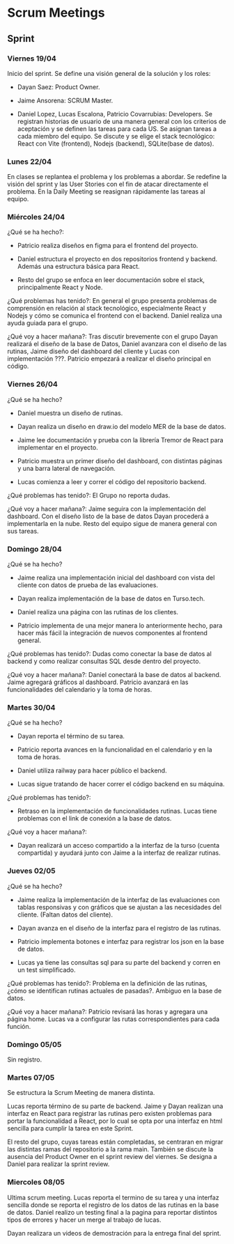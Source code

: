 # Scrum Meetings

## Sprint

### Viernes 19/04

Inicio del sprint. Se define una visión general de la solución y los roles:

- Dayan Saez: Product Owner.

- Jaime Ansorena: SCRUM Master.

- Daniel Lopez, Lucas Escalona, Patricio Covarrubias: Developers. Se registran historias de usuario de una manera general con los criterios de aceptación y se definen las tareas para cada US. Se asignan tareas a cada miembro del equipo. Se discute y se elige el stack tecnológico: React con Vite (frontend), Nodejs (backend), SQLite(base de datos).

### Lunes 22/04

En clases se replantea el problema y los problemas a abordar. Se redefine la visión del sprint y las User Stories con el fin de atacar directamente el problema. En la Daily Meeting se reasignan rápidamente las tareas al equipo.

### Miércoles 24/04

¿Qué se ha hecho?:

- Patricio realiza diseños en figma para el frontend del proyecto.

- Daniel estructura el proyecto en dos repositorios frontend y backend. Además una estructura básica para React.

- Resto del grupo se enfoca en leer documentación sobre el stack, principalmente React y Node.

¿Qué problemas has tenido?: En general el grupo presenta problemas de comprensión en relación al stack tecnológico, especialmente React y Nodejs y cómo se comunica el frontend con el backend. Daniel realiza una ayuda guiada para el grupo.

¿Qué voy a hacer mañana?: Tras discutir brevemente con el grupo Dayan realizará el diseño de la base de Datos, Daniel avanzara con el diseño de las rutinas, Jaime diseño del dashboard del cliente y Lucas con implementación ???. Patricio empezará a realizar el diseño principal en código.

### Viernes 26/04

¿Qué se ha hecho?

- Daniel muestra un diseño de rutinas.

- Dayan realiza un diseño en draw.io del modelo MER de la base de datos.

- Jaime lee documentación y prueba con la librería Tremor de React para implementar en el proyecto.

- Patricio muestra un primer diseño del dashboard, con distintas páginas y una barra lateral de navegación.

- Lucas comienza a leer y correr el código del repositorio backend.

¿Qué problemas has tenido?: El Grupo no reporta dudas.

¿Qué voy a hacer mañana?: Jaime seguira con la implementación del dashboard. Con el diseño listo de la base de datos Dayan procederá a implementarla en la nube. Resto del equipo sigue de manera general con sus tareas.

### Domingo 28/04

¿Qué se ha hecho?

- Jaime realiza una implementación inicial del dashboard con vista del cliente con datos de prueba de las evaluaciones.

- Dayan realiza implementación de la base de datos en Turso.tech.

- Daniel realiza una página con las rutinas de los clientes.

- Patricio implementa de una mejor manera lo anteriormente hecho, para hacer más fácil la integración de nuevos componentes al frontend general.

¿Qué problemas has tenido?: Dudas como conectar la base de datos al backend y como realizar consultas SQL desde dentro del proyecto.

¿Qué voy a hacer mañana?: Daniel conectará la base de datos al backend. Jaime agregará gráficos al dashboard. Patricio avanzará en las funcionalidades del calendario y la toma de horas.

### Martes 30/04

¿Qué se ha hecho?

- Dayan reporta el término de su tarea.

- Patricio reporta avances en la funcionalidad en el calendario y en la toma de horas.

- Daniel utiliza railway para hacer público el backend.

- Lucas sigue tratando de hacer correr el código backend en su máquina.

¿Qué problemas has tenido?:

- Retraso en la implementación de funcionalidades rutinas. Lucas tiene problemas con el link de conexión a la base de datos.

¿Qué voy a hacer mañana?:

- Dayan realizará un acceso compartido a la interfaz de la turso (cuenta compartida) y ayudará junto con Jaime a la interfaz de realizar rutinas.

### Jueves 02/05

¿Qué se ha hecho?

- Jaime realiza la implementación de la interfaz de las evaluaciones con tablas responsivas y con gráficos que se ajustan a las necesidades del cliente. (Faltan datos del cliente).

- Dayan avanza en el diseño de la interfaz para el registro de las rutinas.  

- Patricio implementa botones e interfaz para registrar los json en la base de datos.

- Lucas ya tiene las consultas sql para su parte del backend y corren en un test simplificado.  

¿Qué problemas has tenido?: Problema en la definición de las rutinas, ¿cómo se identifican rutinas actuales de pasadas?. Ambiguo en la base de datos.

¿Qué voy a hacer mañana?: Patricio revisará las horas y agregara una página home. Lucas va a configurar las rutas correspondientes para cada función.

### Domingo 05/05

Sin registro.

### Martes 07/05

Se estructura la Scrum Meeting de manera distinta.

Lucas reporta término de su parte de backend. Jaime y Dayan realizan una interfaz en React para registrar las rutinas pero existen problemas para portar la funcionalidad a React, por lo cual se opta por una interfaz en html sencilla para cumplir la tarea en este Sprint.

El resto del grupo, cuyas tareas están completadas, se centraran en migrar las distintas ramas del repositorio a la rama main. También se discute la ausencia del Product Owner en el sprint review del viernes. Se designa a Daniel para realizar la sprint review.

### Miercoles 08/05

Ultima scrum meeting. Lucas reporta el termino de su tarea y una interfaz sencilla donde se reporta el registro de los datos de las rutinas en la base de datos. Daniel realizo un testing final a la pagina para reportar distintos tipos de errores y hacer un merge al trabajo de lucas.

Dayan realizara un videos de demostración para la entrega final del sprint.


